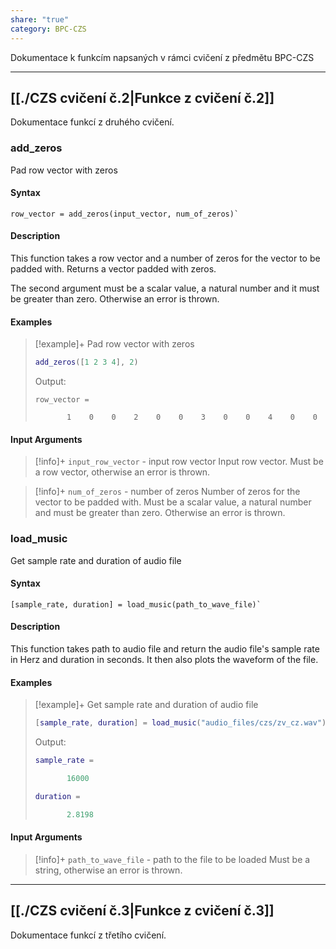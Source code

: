 ```yaml
---
share: "true"
category: BPC-CZS
---
```


Dokumentace k funkcím napsaných v rámci cvičení z předmětu BPC-CZS

---

## [[./CZS cvičení č.2|Funkce z cvičení č.2]]

Dokumentace funkcí z druhého cvičení.

### add_zeros

Pad row vector with zeros

#### Syntax

```
row_vector = add_zeros(input_vector, num_of_zeros)`
```

#### Description

This function takes a row vector and a number of zeros for the vector to be padded with. Returns a vector padded with zeros.

The second argument must be a scalar value, a natural number and it must be greater than zero. Otherwise an error is thrown.

#### Examples

> [!example]+ Pad row vector with zeros
> ```matlab
> add_zeros([1 2 3 4], 2)
> ```
> 
> Output:
> 
> ```
> row_vector =
> 
>        1    0    0    2    0    0    3    0    0    4    0    0
> ```

#### Input Arguments

> [!info]+ `input_row_vector` - input row vector
> Input row vector. Must be a row vector, otherwise an error is thrown.

> [!info]+ `num_of_zeros` - number of zeros
> Number of zeros for the vector to be padded with. Must be a scalar value, a natural number and must be greater than zero. Otherwise an error is thrown.

### load_music

Get sample rate and duration of audio file

#### Syntax

```
[sample_rate, duration] = load_music(path_to_wave_file)`
```

#### Description

This function takes path to audio file and return the audio file's sample rate in Herz and duration in seconds. It then also plots the waveform of the file.

#### Examples

> [!example]+ Get sample rate and duration of audio file
> ```matlab
> [sample_rate, duration] = load_music("audio_files/czs/zv_cz.wav")
> ```
>
> Output:
> ```matlab
> sample_rate =
> 
>        16000
>
>duration =
>
>        2.8198
> ```

#### Input Arguments

> [!info]+ `path_to_wave_file` - path to the file to be loaded
> Must be a string, otherwise an error is thrown.

---

## [[./CZS cvičení č.3|Funkce z cvičení č.3]]

Dokumentace funkcí z třetího cvičení.

